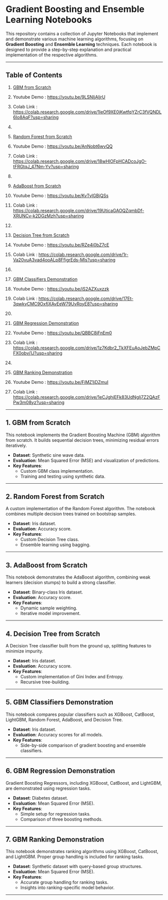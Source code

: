 # Gradient Boosting and Ensemble Learning Notebooks

This repository contains a collection of Jupyter Notebooks that implement and demonstrate various machine learning algorithms, focusing on **Gradient Boosting** and **Ensemble Learning** techniques. Each notebook is designed to provide a step-by-step explanation and practical implementation of the respective algorithms.

---

## Table of Contents

1. [GBM from Scratch](#gbm-from-scratch)
2. Youtube Demo : https://youtu.be/9LSNIjAIjrU
3. Colab Link : https://colab.research.google.com/drive/1leOf9XE0jKwtfqYZrC3fVQNDL6Io8AqF?usp=sharing
4. 
5. [Random Forest from Scratch](#random-forest-from-scratch)
6. Youtube Demo : https://youtu.be/AnNobt6wvQQ
7. Colab Link : https://colab.research.google.com/drive/18wHlOFpHCADcoJgO-tFRGtqJ_47Nm-Yv?usp=sharing
8. 
9. [AdaBoost from Scratch](#adaboost-from-scratch)
10. Youtube Demo : https://youtu.be/KvTylGBjQSs
11. Colab Link : https://colab.research.google.com/drive/19UticaGAOQZqmbDf-XRUNCv-k2DGzMzh?usp=sharing

12. 
13. [Decision Tree from Scratch](#decision-tree-from-scratch)
14. Youtube Demo : https://youtu.be/RZe4i0bZ7cE
15. Colab Link : https://colab.research.google.com/drive/1r-Va20vuA3vad4ooALp8FfigrEds-Mls?usp=sharing

16. 
17. [GBM Classifiers Demonstration](#gbm-classifiers-demonstration)
18. Youtube Demo : https://youtu.be/iS2AZXuxzzk
19. Colab Link : https://colab.research.google.com/drive/17Et-3qwkyCMC9OxfjXAvEeW79UvRoyE8?usp=sharing

20. 
21. [GBM Regression Demonstration](#gbm-regression-demonstration)
22. Youtube Demo : https://youtu.be/QBBC8jFnEm0
23. Colab Link : https://colab.research.google.com/drive/1z7Kdbr2_TkXFEuAoJebZMpCFX0obvj1J?usp=sharing

24. 
25. [GBM Ranking Demonstration](#gbm-ranking-demonstration)
26. Youtube Demo : https://youtu.be/FiMZ1jDZmuI
27. Colab Link : https://colab.research.google.com/drive/1eCJghjEFk83UdNgIj7Z2QAzFPw3m08yz?usp=sharing

---

## 1. GBM from Scratch

This notebook implements the Gradient Boosting Machine (GBM) algorithm from scratch. It builds sequential decision trees, minimizing residual errors iteratively.

- **Dataset**: Synthetic sine wave data.
- **Evaluation**: Mean Squared Error (MSE) and visualization of predictions.
- **Key Features**:
  - Custom GBM class implementation.
  - Training and testing using synthetic data.

---

## 2. Random Forest from Scratch

A custom implementation of the Random Forest algorithm. The notebook combines multiple decision trees trained on bootstrap samples.

- **Dataset**: Iris dataset.
- **Evaluation**: Accuracy score.
- **Key Features**:
  - Custom Decision Tree class.
  - Ensemble learning using bagging.

---

## 3. AdaBoost from Scratch

This notebook demonstrates the AdaBoost algorithm, combining weak learners (decision stumps) to build a strong classifier.

- **Dataset**: Binary-class Iris dataset.
- **Evaluation**: Accuracy score.
- **Key Features**:
  - Dynamic sample weighting.
  - Iterative model improvement.

---

## 4. Decision Tree from Scratch

A Decision Tree classifier built from the ground up, splitting features to minimize impurity.

- **Dataset**: Iris dataset.
- **Evaluation**: Accuracy score.
- **Key Features**:
  - Custom implementation of Gini Index and Entropy.
  - Recursive tree-building.

---

## 5. GBM Classifiers Demonstration

This notebook compares popular classifiers such as XGBoost, CatBoost, LightGBM, Random Forest, AdaBoost, and Decision Tree.

- **Dataset**: Iris dataset.
- **Evaluation**: Accuracy scores for all models.
- **Key Features**:
  - Side-by-side comparison of gradient boosting and ensemble classifiers.

---

## 6. GBM Regression Demonstration

Gradient Boosting Regressors, including XGBoost, CatBoost, and LightGBM, are demonstrated using regression tasks.

- **Dataset**: Diabetes dataset.
- **Evaluation**: Mean Squared Error (MSE).
- **Key Features**:
  - Simple setup for regression tasks.
  - Comparison of three boosting methods.

---

## 7. GBM Ranking Demonstration

This notebook demonstrates ranking algorithms using XGBoost, CatBoost, and LightGBM. Proper group handling is included for ranking tasks.

- **Dataset**: Synthetic dataset with query-based group structures.
- **Evaluation**: Mean Squared Error (MSE).
- **Key Features**:
  - Accurate group handling for ranking tasks.
  - Insights into ranking-specific model behavior.

---
